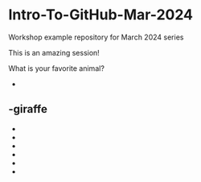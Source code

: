 # Intro-To-GitHub-Mar-2024
Workshop example repository for March 2024 series


This is an amazing session!



What is your favorite animal?

-
-giraffe
-
-
-
-
-
-
-
